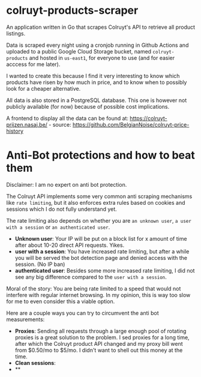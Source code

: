# colruyt-products-scraper

An application written in Go that scrapes Colruyt's API to retrieve all product listings. 

Data is scraped every night using a cronjob running in Github Actions and uploaded to a public Google Cloud Storage bucket, named `colruyt-products` and hosted in `us-east1`, for everyone to use (and for easier acccess for me later).

I wanted to create this because I find it very interesting to know which products have risen by how much in price, and to know when to possibly look for a cheaper alternative.

All data is also stored in a PostgreSQL database. This one is however not publicly available (for now) because of possible cost implications.

A frontend to display all the data can be found at: https://colruyt-prijzen.nasaj.be/ - source: https://github.com/BelgianNoise/colruyt-price-history

# Anti-Bot protections and how to beat them

Disclaimer: I am no expert on anti bot protection.

The Colruyt API implements some very common anti scraping mechanisms like `rate limiting`, but it also enforces extra rules based on cookies and sessions which I do not fully understand yet.

The rate limiting also depends on whether you are `an unknown user`, `a user with a session` or `an authenticated user`.
- **Unknown user**: Your IP will be put on a block list for x amount of time after about 10-20 direct API requests. Yikes.
- **user with a session**: You have increased rate limiting, but after a while you will be served the bot detection page and denied access with the session. (No IP ban)
- **authenticated user**: Besides some more increased rate limiting, I did not see any big difference compared to the `user with a session`.

Moral of the story: You are being rate limited to a speed that would not interfere with regular internet browsing. In my opinion, this is way too slow for me to even consider this a viable option.

Here are a couple ways you can try to circumvent the anti bot measurements:

- **Proxies**: Sending all requests through a large enough pool of rotating proxies is a great solution to the problem. I sed proxies for a long time, after which the Colruyt product API changed and my proxy bill went from $0.50/mo to $5/mo. I didn't want to shell out this money at the time.
- **Clean sessions**:
- **
 
